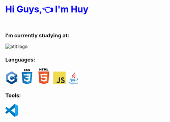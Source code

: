 <div style="text-align: left; color: blue; border-bottom: 2px solid #FFF;">
<h1>Hi Guys,👈 I'm Huy</h1>
</div>
<div style="display: block;">
  <h3>I’m currently studying at:</h3>
  <p align="left">
    <img src="https://upload.wikimedia.org/wikipedia/commons/d/d7/Logo_PTIT.jpg"c alt="ptit logo" width="40" height="40">
  </p>
</div>
<div>
  <h3>Languages:</h3>
  <div>
    <img src="https://raw.githubusercontent.com/devicons/devicon/master/icons/cplusplus/cplusplus-original.svg" alt="cplusplus" width="40" height="40"/>  
    <img src="https://raw.githubusercontent.com/devicons/devicon/master/icons/css3/css3-original-wordmark.svg" alt="css3" width="48" height="48"/> 
    <img src="https://raw.githubusercontent.com/devicons/devicon/master/icons/html5/html5-original-wordmark.svg" alt="html5" width="50" height="50"/>  
    <img src="https://raw.githubusercontent.com/devicons/devicon/master/icons/javascript/javascript-original.svg" alt="javascript" width="40" height="40"/> 
    <img src="https://raw.githubusercontent.com/devicons/devicon/master/icons/java/java-original.svg" alt="javascript" width="40" height="40"/> 
  </div>
  <h3>Tools:</h3> 
  <div>
    <p align="left">
      <img src="https://raw.githubusercontent.com/devicons/devicon/master/icons/vscode/vscode-original.svg" alt="javascript" width="40" height="40"/> 
    </p>
  </div>
</div>



